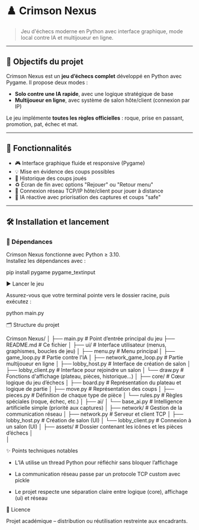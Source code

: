 # ♟️ Crimson Nexus

> Jeu d'échecs moderne en Python avec interface graphique, mode local contre IA et multijoueur en ligne.

---

## 🚀 Objectifs du projet

Crimson Nexus est un **jeu d’échecs complet** développé en Python avec Pygame. Il propose deux modes :

- **Solo contre une IA rapide**, avec une logique stratégique de base
- **Multijoueur en ligne**, avec système de salon hôte/client (connexion par IP)

Le jeu implémente **toutes les règles officielles** : roque, prise en passant, promotion, pat, échec et mat.

---

## 🧩 Fonctionnalités

- 🎮 Interface graphique fluide et responsive (Pygame)
- 💡 Mise en évidence des coups possibles
- 📜 Historique des coups joués
- ♻️ Écran de fin avec options "Rejouer" ou "Retour menu"
- 🔌 Connexion réseau TCP/IP hôte/client pour jouer à distance
- 🧠 IA réactive avec priorisation des captures et coups "safe"

---

## 🛠️ Installation et lancement

### 🔧 Dépendances

Crimson Nexus fonctionne avec Python ≥ 3.10.  
Installez les dépendances avec :

pip install pygame pygame_textinput



▶️ Lancer le jeu

Assurez-vous que votre terminal pointe vers le dossier racine, puis exécutez :

python main.py

🗂️ Structure du projet

Crimson Nexus/
│
├── main.py                  # Point d’entrée principal du jeu
├── README.md                # Ce fichier
│
├── ui/                      # Interface utilisateur (menus, graphismes, boucles de jeu)
│   ├── menu.py              # Menu principal
│   ├── game_loop.py         # Partie contre l'IA
│   ├── network_game_loop.py # Partie multijoueur en ligne
│   ├── lobby_host.py        # Interface de création de salon
│   ├── lobby_client.py      # Interface pour rejoindre un salon
│   └── draw.py              # Fonctions d'affichage (plateau, pièces, historique…)
│
├── core/                    # Cœur logique du jeu d’échecs
│   ├── board.py             # Représentation du plateau et logique de partie
│   ├── move.py              # Représentation des coups
│   ├── pieces.py            # Définition de chaque type de pièce
│   └── rules.py             # Règles spéciales (roque, échec, etc.)
│
├── ai/
│   └── base_ai.py           # Intelligence artificielle simple (priorité aux captures)
│
├── network/                 # Gestion de la communication réseau
│   ├── network.py           # Serveur et client TCP
│   ├── lobby_host.py        # Création de salon (UI)
│   └── lobby_client.py      # Connexion à un salon (UI)
│
├── assets/                  # Dossier contenant les icônes et les pièces d’échecs
│              
│



✨ Points techniques notables

-  L’IA utilise un thread Python pour réfléchir sans bloquer l’affichage

-  La communication réseau passe par un protocole TCP custom avec pickle

-  Le projet respecte une séparation claire entre logique (core), affichage (ui) et réseau

  

📄 Licence

Projet académique – distribution ou réutilisation restreinte aux encadrants.
